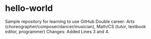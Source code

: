 # hello-world
Sample repository for learning to use GitHub
Double career:  Arts (choreographer/composer/dancer/musician), Math/CS (tutor, textbook editor, programmer)
Changes:  Added Lines 3 and 4.
